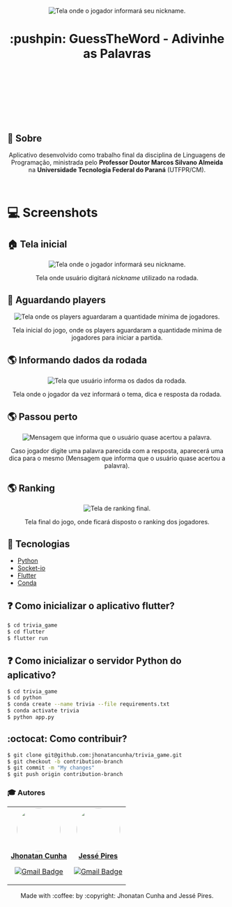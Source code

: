 

<p align="center">
    <img src="img/logo.png" alt="Tela onde o jogador informará seu nickname.">
</p>
<h1 align="center">:pushpin: GuessTheWord - Adivinhe as Palavras <h1>
<p align="center">
<img src="https://img.shields.io/github/repo-size/jhonatancunha/trivia_game" alt="">
<img src="https://img.shields.io/github/license/jhonatancunha/trivia_game" alt="">
<img src="https://img.shields.io/github/last-commit/jhonatancunha/trivia_game" alt="">
</p>

<br>


## :bookmark: Sobre


<p align="center">
    Aplicativo desenvolvido como trabalho final da disciplina de Linguagens de Programação, ministrada pelo <strong>Professor Doutor Marcos Silvano Almeida</strong>  na  <strong>Universidade Tecnologia Federal do Paraná</strong> (UTFPR/CM).
</p>

<br>

# :computer: Screenshots

## :house: Tela inicial


<p align="center">
    <img src="img/tela_inicial.png" alt="Tela onde o jogador informará seu nickname.">
</p>

<p  align="center">Tela onde usuário digitará <i>nickname</i> utilizado na rodada.</p>


## :floppy_disk: Aguardando players


<p align="center">
    <img src="img/aguardando_jogadores.png" alt="Tela onde os players aguardaram a quantidade mínima de jogadores.">
</p>


<p  align="center">Tela inicial do jogo, onde os players aguardaram a quantidade mínima de jogadores para iniciar a partida.</p>

## :earth_americas: Informando dados da rodada


<p align="center">
    <img src="img/escrevendo_tema.png" alt="Tela que usuário informa os dados da rodada.">
</p>

<p  align="center">Tela onde o jogador da vez informará o tema, dica e resposta da rodada.</p>


## :earth_americas: Passou perto


<p align="center">
    <img src="img/passou_perto.png" alt="Mensagem que informa que o usuário quase acertou a palavra.">
</p>

<p align="center">Caso jogador digite uma palavra parecida com a resposta, aparecerá uma dica para o mesmo (Mensagem que informa que o usuário quase acertou a palavra).</p>


## :earth_americas: Ranking


<p align="center">
    <img src="img/rank.png" alt="Tela de ranking final.">
</p>

<p align="center">Tela final do jogo, onde ficará disposto o ranking dos jogadores.</p>


## 🚀 Tecnologias

- [Python](https://www.python.org/)
- [Socket-io](https://socket.io/)
- [Flutter](https://flutter.dev/)
- [Conda](https://docs.conda.io/en/latest/)

## ❓ Como inicializar o aplicativo flutter?

```bash
$ cd trivia_game
$ cd flutter
$ flutter run
```

## ❓ Como inicializar o servidor Python do aplicativo?

```bash
$ cd trivia_game
$ cd python
$ conda create --name trivia --file requirements.txt
$ conda activate trivia
$ python app.py
```

## :octocat: Como contribuir?

```bash
$ git clone git@github.com:jhonatancunha/trivia_game.git
$ git checkout -b contribution-branch
$ git commit -m "My changes"
$ git push origin contribution-branch
```



### :mortar_board: Autores

<table><tr>
<td align="center"><a href="https://github.com/jhonatancunha">
 <img style="border-radius: 50%;" src="https://avatars0.githubusercontent.com/u/52831621?s=460&u=2b0cfdafeb7756176ded82c41738e773e92762b8&v=4" width="100px;" alt=""/>
<br />
 <b>Jhonatan Cunha</b></a>
 <a href="https://github.com/jhonatancunha" title="Repositorio Jhonatan"></a>

[![Gmail Badge](https://img.shields.io/badge/-jhonatancunha@alunos.utfpr.edu.br-c14438?style=flat-square&logo=Gmail&logoColor=white&link=mailto:jhonatancunha@alunos.utfpr.edu.br)](mailto:jhonatancunha@alunos.utfpr.edu.br)</td>

<td align="center"><a href="https://github.com/JessePires">
 <img style="border-radius: 50%;" src="https://avatars0.githubusercontent.com/u/20424496?s=460&u=87f2870ff153ab88402d6246cb3347a46ae33fe9&v=4" width="100px;" alt=""/>
<br />
 <b>Jessé Pires</b>
 </a> <a href="https://github.com/JessePires" title="Repositorio Jessé"></a>

[![Gmail Badge](https://img.shields.io/badge/-jesserocha@alunos.utfpr.edu.br-c14438?style=flat-square&logo=Gmail&logoColor=white&link=mailto:jesserocha@alunos.utfpr.edu.br)](mailto:jesserocha@alunos.utfpr.edu.br)</td>
</tr></table>

<p align="center">
Made with :coffee: by :copyright: Jhonatan Cunha and Jessé Pires.
</p>

<!-- ## :memo: Licença
[MIT](https://choosealicense.com/licenses/mit/) -->